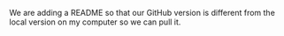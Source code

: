 We are adding a README so that our GitHub version is different from the local version on my computer so we can pull it.
